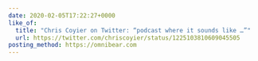 ```yaml
---
date: 2020-02-05T17:22:27+0000
like_of:
  title: "Chris Coyier on Twitter: “podcast where it sounds like …”"
  url: https://twitter.com/chriscoyier/status/1225103810609045505
posting_method: https://omnibear.com
---
```

